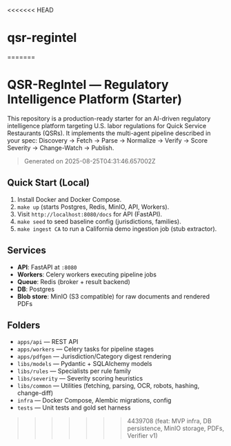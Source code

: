 <<<<<<< HEAD
# qsr-regintel
=======

# QSR-RegIntel — Regulatory Intelligence Platform (Starter)

This repository is a production-ready starter for an AI-driven regulatory intelligence platform
targeting U.S. labor regulations for Quick Service Restaurants (QSRs). It implements the
multi-agent pipeline described in your spec: Discovery → Fetch → Parse → Normalize → Verify →
Score Severity → Change-Watch → Publish.

> Generated on 2025-08-25T04:31:46.657002Z

## Quick Start (Local)

1) Install Docker and Docker Compose.
2) `make up` (starts Postgres, Redis, MinIO, API, Workers).
3) Visit `http://localhost:8080/docs` for API (FastAPI).
4) `make seed` to seed baseline config (jurisdictions, families).
5) `make ingest CA` to run a California demo ingestion job (stub extractor).

## Services

- **API**: FastAPI at `:8080`
- **Workers**: Celery workers executing pipeline jobs
- **Queue**: Redis (broker + result backend)
- **DB**: Postgres
- **Blob store**: MinIO (S3 compatible) for raw documents and rendered PDFs

## Folders
- `apps/api` — REST API
- `apps/workers` — Celery tasks for pipeline stages
- `apps/pdfgen` — Jurisdiction/Category digest rendering
- `libs/models` — Pydantic + SQLAlchemy models
- `libs/rules` — Specialists per rule family
- `libs/severity` — Severity scoring heuristics
- `libs/common` — Utilities (fetching, parsing, OCR, robots, hashing, change-diff)
- `infra` — Docker Compose, Alembic migrations, config
- `tests` — Unit tests and gold set harness
>>>>>>> 4439708 (feat: MVP infra, DB persistence, MinIO storage, PDFs, Verifier v1)
